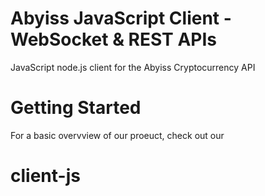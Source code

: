 # Abyiss JavaScript Client - WebSocket & REST APIs

JavaScript node.js client for the Abyiss Cryptocurrency API

# Getting Started

For a basic overvview of our proeuct, check out our 

# client-js
